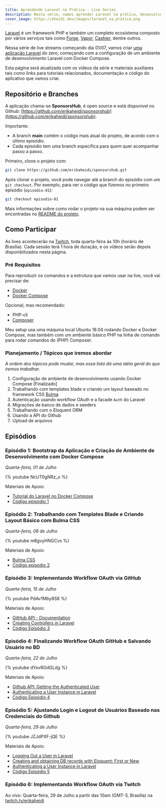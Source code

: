 ```yaml
---
title: Aprendendo Laravel na Prática - Live Series
description: Nesta série, vamos aprender Laravel na prática, desenvolvendo um aplicativo do zero.
cover_image: https://eheidi.dev/images/laravel_na_pratica.png
---
```


[Laravel](https://laravel.com) é um framework PHP e também um completo ecosistema composto por vários serviços tais como [Forge](https://forge.laravel.com/), [Vapor](https://vapor.laravel.com/), [Cashier](https://laravel.com/docs/7.x/billing), dentre outros.

Nessa série de live streams começando dia 01/07, vamos criar [uma aplicação Laravel](https://github.com/erikaheidi/sponsorshub) do zero, começando com a configuração de um ambiente de desenvolvimento Laravel com Docker Compose.

Esta página será atualizada com os vídeos da série e materiais auxiliares tais como links para tutoriais relacionados, documentação e código do aplicativo que vamos criar.

## Repositório e Branches

A aplicação chama-se **SponsorsHub**, é open source e está disponível no Github: [https://github.com/erikaheidi/sponsorshub](https://github.com/erikaheidi/sponsorshub). 

Importante:
- A branch **main** contém o código mais atual do projeto, de acordo com o último episódio.
- Cada episódio tem uma branch específica para quem quer acompanhar passo a passo.

Primeiro, clone o projeto com:

```bash
git clone https://github.com/erikaheidi/sponsorshub.git
```

Após clonar o projeto, você pode navegar até a branch do episódio com um `git checkout`. Por exemplo, para ver o código que fizemos no primeiro episódio (`episodio-01`):

```bash
git checkout episodio-01
```

Mais informações sobre como rodar o projeto na sua máquina podem ser encontradas no [README do projeto](https://github.com/erikaheidi/sponsorshub/blob/episodio-01/README.md).

## Como Participar

As lives acontecerão na [Twitch](https://twitch.tv/erikaheidi), toda quarta-feira às 10h (horário de Brasília). Cada sessão terá 1 hora de duração, e os vídeos serão depois disponibilizados nesta página.

### Pré Requisitos

Para reproduzir os comandos e a estrutura que vamos usar na live, você vai precisar de:

- [Docker](https://www.digitalocean.com/community/tutorials/how-to-install-and-use-docker-on-ubuntu-20-04)
- [Docker Compose](https://www.digitalocean.com/community/tutorials/how-to-install-and-use-docker-compose-on-ubuntu-20-04)

Opcional, mas recomendado:

- PHP-cli
- [Composer](https://www.digitalocean.com/community/tutorials/how-to-install-and-use-composer-on-ubuntu-20-04)

Meu setup usa uma máquina local Ubuntu 18.04 rodando Docker e Docker Compose, mas também com um ambiente básico PHP na linha de comando para rodar comandos do (PHP) Composer.

### Planejamento / Tópicos que iremos abordar
_A ordem dos tópicos pode mudar, mas essa lista dá uma idéia geral do que iremos trabalhar._

1. Configuração de ambiente de desenvolvimento usando Docker Compose [Finalizado]
2. Trabalhando com templates blade e criando um layout baseado no framework CSS [Bulma](https://bulma.io/)
3. Autenticação usando workflow OAuth e a facade `Auth` do Laravel
4. Migrações de banco de dados e seeders
5. Trabalhando com o Eloquent ORM
6. Usando a API do Github
7. Upload de arquivos


## Episódios

### Episódio 1: Bootstrap da Aplicação e Criação de Ambiente de Desenvolvimento com Docker Compose
_Quarta-feira, 01 de Julho_

{% youtube NcUT0gNRz_o %}

Materiais de Apoio:

- [Tutorial do Laravel no Docker Compose](https://www.digitalocean.com/community/tutorials/how-to-install-and-set-up-laravel-with-docker-compose-on-ubuntu-20-04)
- [Código episódio 1](https://github.com/erikaheidi/sponsorshub/tree/episodio-01)

### Episódio 2: Trabalhando com Templates Blade e Criando Layout Básico com Bulma CSS
_Quarta-feira, 08 de Julho_

{% youtube m8gvyHNGCvs %}

Materiais de Apoio:

- [Bulma CSS](https://bulma.io)
- [Código episódio 2](https://github.com/erikaheidi/sponsorshub/tree/episodio-02)


### Episódio 3: Implementando Workflow OAuth via GitHub

_Quarta-feira, 15 de Julho_

{% youtube PdAv1Mby8S8 %}

Materiais de Apoio:

- [GitHub API - Documentation](https://docs.github.com/en/developers/apps/authorizing-oauth-apps)
- [Creating Controllers in Laravel](https://laravel.com/docs/7.x/controllers)
- [Código Episódio 3](https://github.com/erikaheidi/sponsorshub/tree/episodio-03)

### Episódio 4: Finalizando Workflow OAuth GitHub e Salvando Usuário no BD

_Quarta-feira, 22 de Julho_

{% youtube dYovRGdGLdg %}

Materiais de Apoio:

- [Github API: Getting the Authenticated User](https://docs.github.com/en/rest/reference/users#get-the-authenticated-user)
- [Authenticating a User Instance in Laravel](https://laravel.com/docs/7.x/authentication#other-authentication-methods)
- [Código Episódio 4](https://github.com/erikaheidi/sponsorshub/tree/episodio-04)


### Episódio 5: Ajustando Login e Logout de Usuários Baseado nas Credenciais do Github

_Quarta-feira, 29 de Julho_

{% youtube JZJdPXF-jQE %}

Materiais de Apoio:

- [Logging Out a User in Laravel](https://laravel.com/docs/7.x/authentication#logging-out)
- [Creating and obtaining DB records with Eloquent: First or New](https://laravel.com/docs/7.x/eloquent#other-creation-methods)
- [Authenticating a User Instance in Laravel](https://laravel.com/docs/7.x/authentication#other-authentication-methods)
- [Código Episódio 5](https://github.com/erikaheidi/sponsorshub/tree/episodio-05)

### Episódio 6: Implementando Workflow OAuth via Twitch

Ao vivo: Quarta-feira, 29 de Julho a partir das 10am (GMT-3, Brasília) na [twitch.tv/erikaheidi](twitch.tv/erikaheidi)